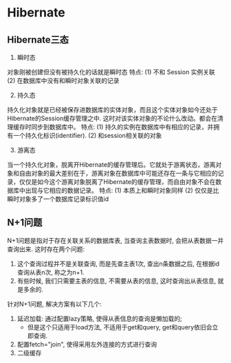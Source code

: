 # Hibernate

## Hibernate三态

1. 瞬时态

对象刚被创建但没有被持久化的话就是瞬时态
特点: 
(1) 不和 Session 实例关联
(2) 在数据库中没有和瞬时对象关联的记录

2. 持久态

持久化对象就是已经被保存进数据库的实体对象，而且这个实体对象如今还处于Hibernate的Session缓存管理之中. 这时对该实体对象的不论什么改动。都会在清理缓存时同步到数据库中。
特点:
(1) 持久的实例在数据库中有相应的记录，并拥有一个持久化标识(identifier).
(2) 和session相关联的对象

3. 游离态

当一个持久化对象，脱离开Hibernate的缓存管理后。它就处于游离状态，游离对象和自由对象的最大差别在于，游离对象在数据库中可能还存在一条与它相应的记录，仅仅是如今这个游离对象脱离了Hibernate的缓存管理，而自由对象不会在数据库中出现与它相应的数据记录。
特点:
(1) 本质上和瞬时对象同样
(2) 仅仅是比瞬时对象多了一个数据库记录标识值id

## N+1问题

N+1问题是指对于存在关联关系的数据库表, 当查询主表数据时, 会把从表数据一并查询出来. 这时存在两个问题:

1. 这个查询过程并不是关联查询, 而是先查主表1次, 查出n条数据之后, 在根据id查询从表n次, 称之为n+1.
2. 有些时候, 我们只需要主表的信息, 不需要从表的信息, 这时查询出从表信息, 就是多余的.

针对N+1问题, 解决方案有以下几个:

1. 延迟加载: 通过配置lazy策略, 使得从表信息的查询是懒加载的;
   * 但是这个只适用于load方法, 不适用于get和query, get和query依旧会立即查询.
2. 配置fetch="join", 使得采用左外连接的方式进行查询
3. 二级缓存

